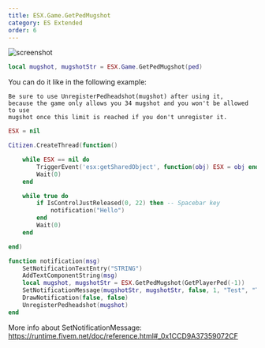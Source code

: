 ```yaml
---
title: ESX.Game.GetPedMugshot
category: ES Extended
order: 6
---
```


![screenshot](https://i.imgur.com/OV72S12.jpg)

```lua
local mugshot, mugshotStr = ESX.Game.GetPedMugshot(ped)
```

You can do it like in the following example:

```
Be sure to use UnregisterPedheadshot(mugshot) after using it,
because the game only allows you 34 mugshot and you won't be allowed to use
mugshot once this limit is reached if you don't unregister it.
```

```lua
ESX = nil

Citizen.CreateThread(function()

	while ESX == nil do
		TriggerEvent('esx:getSharedObject', function(obj) ESX = obj end)
		Wait(0)
	end

	while true do
		if IsControlJustReleased(0, 22) then -- Spacebar key
		    notification("Hello")
		end
		Wait(0)
	end

end)

function notification(msg)
    SetNotificationTextEntry("STRING")
    AddTextComponentString(msg)
    local mugshot, mugshotStr = ESX.GetPedMugshot(GetPlayerPed(-1))
    SetNotificationMessage(mugshotStr, mugshotStr, false, 1, "Test", "Testing!")
    DrawNotification(false, false)
    UnregisterPedheadshot(mugshot)
end
```

More info about SetNotificationMessage:
https://runtime.fivem.net/doc/reference.html#_0x1CCD9A37359072CF